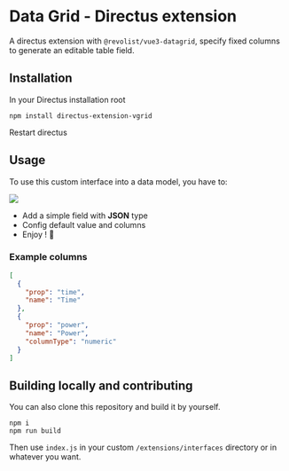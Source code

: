 # Data Grid - Directus extension

A directus extension with `@revolist/vue3-datagrid`, specify fixed columns to generate an editable table field.

## Installation

In your Directus installation root

```
npm install directus-extension-vgrid
```

Restart directus

## Usage

To use this custom interface into a data model, you have to:

![](https://raw.githubusercontent.com/seymoe/directus-extension-vgrid-interface/master/screenshot.png)

- Add a simple field with **JSON** type
- Config default value and columns
- Enjoy ! 🎉

### Example columns

```json
[
  {
    "prop": "time",
    "name": "Time"
  },
  {
    "prop": "power",
    "name": "Power",
    "columnType": "numeric"
  }
]
```

## Building locally and contributing

You can also clone this repository and build it by yourself.

```
npm i
npm run build
```

Then use `index.js` in your custom `/extensions/interfaces` directory or in whatever you want.
